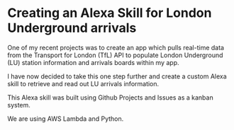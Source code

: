 # Creating an Alexa Skill for London Underground arrivals

One of my recent projects was to create an app which pulls real-time data from the Transport for London (TfL) API to populate London Underground (LU) station information and arrivals boards within my app.

I have now decided to take this one step further and create a custom Alexa skill to retrieve and read out LU arrivals information.

This Alexa skill was built using Github Projects and Issues as a kanban system.

We are using AWS Lambda and Python.
